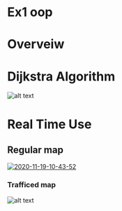 # Ex1 oop
# Overveiw 
# Dijkstra Algorithm
![alt text](https://i.ibb.co/G25wb87/Dijkstra-Ex1.png)
# Real Time Use
## Regular map
<a href="https://ibb.co/s2G6Xgx"><img src="https://i.ibb.co/qdfW2Dq/2020-11-19-10-43-52.png" alt="2020-11-19-10-43-52" border="0"></a>
### Trafficed map 
![alt text](https://i.ibb.co/s2G6Xgx/2020-11-19-10-43-52.png)

